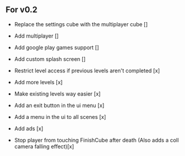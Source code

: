 ## For v0.2

- Replace the settings cube with the multiplayer cube []
- Add multiplayer []
- Add google play games support []
- Add custom splash screen []

- Restrict level access if previous levels aren't completed [x]
- Add more levels [x]
- Make existing levels way easier [x]
- Add an exit button in the ui menu [x]
- Add a menu in the ui to all scenes [x]
- Add ads [x]
- Stop player from touching FinishCube after death (Also adds a coll camera falling effect)[x]